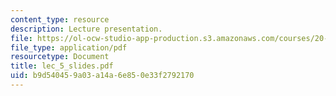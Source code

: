 ```yaml
---
content_type: resource
description: Lecture presentation.
file: https://ol-ocw-studio-app-production.s3.amazonaws.com/courses/20-410j-molecular-cellular-and-tissue-biomechanics-be-410j-spring-2003/b9d540459a03a14a6e850e33f2792170_lec_5_slides.pdf
file_type: application/pdf
resourcetype: Document
title: lec_5_slides.pdf
uid: b9d54045-9a03-a14a-6e85-0e33f2792170
---
```

